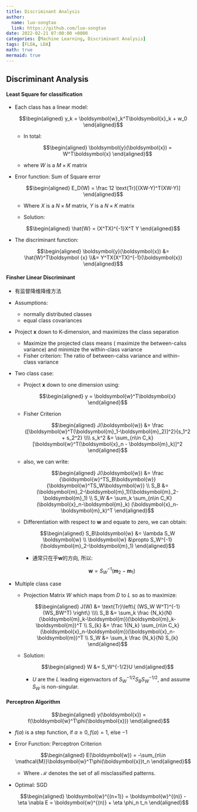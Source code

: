 ```yaml
---
title: Discriminant Analysis
author:
  name: luo-songtao
  link: https://github.com/luo-songtao
date: 2022-02-21 07:00:00 +0800
categories: [Machine Learning, Discriminant Analysis]
tags: [FLDA, LDA]
math: true
mermaid: true
---
```


## Discriminant Analysis

#### Least Square for classification

- Each class has a linear model:

    $$\begin{aligned} y_k = \boldsymbol{w}_k^T\boldsymbol{x}_k + w_0 \end{aligned}$$

    - In total:
    
        $$\begin{aligned} \boldsymbol{y}(\boldsymbol{x}) = W^T\boldsymbol{x} \end{aligned}$$
      
    - where $W$ is a $M\times K$ matrix

- Error function: Sum of Square error

    $$\begin{aligned} E_D(W) = \frac 12 \text{Tr}[(XW-Y)^T(XW-Y)] \end{aligned}$$
    - Where $X$ is a $N\times M$ matrix, $Y$ is a $N\times K$ matrix

    - Solution:
  
    $$\begin{aligned} \hat{W} = (X^TX)^{-1}X^T Y \end{aligned}$$

- The discriminant function:
  
    $$\begin{aligned} \boldsymbol{y}(\boldsymbol{x}) &= \hat{W}^T\boldsymbol {x} \\&= Y^TX(X^TX)^{-1}(\boldsymbol{x})  \end{aligned}$$


#### Finsher Linear Discriminant

- 有监督降维降维方法

- Assumptions: 
  - normally distributed classes
  - equal class covariances

- Project $\boldsymbol{x}$ down to K-dimension, and maximizes the class separation

  - Maximize the projected class means ( maximize the between-calss variance) and minimize the within-class variance
  - Fisher criterion: The ratio of between-calss variance and within-class variance

- Two class case:
  
  - Project $\boldsymbol{x}$ down to one dimension using:
    
    $$\begin{aligned} y = \boldsymbol{w}^T\boldsymbol{x} \end{aligned}$$

  - Fisher Criterion

    $$\begin{aligned} J(\boldsymbol{w}) &= \frac {[\boldsymbol{w}^T(\boldsymbol{m}_1-\boldsymbol{m}_2)]^2}{s_1^2 + s_2^2} \\\\ s_k^2 &= \sum_{n\in C_k} [\boldsymbol{w}^T(\boldsymbol{x}_n - \boldsymbol{m}_k)]^2  \end{aligned}$$

  - also, we can write:
  
    $$\begin{aligned} J(\boldsymbol{w}) &= \frac {\boldsymbol{w}^TS_B\boldsymbol{w}}{\boldsymbol{w}^TS_W\boldsymbol{w}} \\ S_B &= (\boldsymbol{m}_2-\boldsymbol{m}_1)(\boldsymbol{m}_2-\boldsymbol{m}_1) \\ S_W &= \sum_k \sum_{n\in C_K} (\boldsymbol{x}_n-\boldsymbol{m}_k) (\boldsymbol{x}_n-\boldsymbol{m}_k)^T \end{aligned}$$

  - Differentiation with respect to $\boldsymbol{w}$ and equate to zero, we can obtain:
  
    $$\begin{aligned} S_B\boldsymbol{w} &= \lambda S_W \boldsymbol{w} \\ \boldsymbol{w} &\propto S_W^{-1}(\boldsymbol{m}_2-\boldsymbol{m}_1) \end{aligned}$$

    - 通常只在乎$\boldsymbol{w}$的方向, 所以:

        $$\boldsymbol{w} = S_W^{-1}(\boldsymbol{m}_2-\boldsymbol{m}_1)$$

- Multiple class case

    - Projection Matrix $W$ which maps from $D$ to $L$ so as to maximize:
    
        $$\begin{aligned}  J(W) &= \text{Tr}\left\{ (WS_W W^T)^{-1} (WS_BW^T) \right\} \\\\ S_B &= \sum_k \frac {N_k}{N} (\boldsymbol{m}_k-\boldsymbol{m})(\boldsymbol{m}_k-\boldsymbol{m})^T \\ S_{k} &= \frac 1{N_k} \sum_{n\in C_k} (\boldsymbol{x}_n-\boldsymbol{m})(\boldsymbol{x}_n-\boldsymbol{m})^T \\ S_W &= \sum_k \frac {N_k}{N} S_{k}  \end{aligned}$$

    - Solution:

        $$\begin{aligned} W &= S_W^{-1/2}U \end{aligned}$$

        - $U$ are the $L$ leading eigenvactors of $S_W^{-1/2}S_BS_W^{-1/2}$, and assume $S_W$ is non-singular.


#### Perceptron Algorithm

$$\begin{aligned} y(\boldsymbol{x}) = f(\boldsymbol{w}^T\phi(\boldsymbol{x}))  \end{aligned}$$

- $f(a)$ is a step function, if $a\ge 0, f(a) = 1$, else $-1$

- Error Function: Perceptron Criterion
  
    $$\begin{aligned} E(\boldsymbol{w}) = -\sum_{n\in \mathcal{M}}\boldsymbol{w}^T\phi(\boldsymbol{x})t_n  \end{aligned}$$

  - Where $\mathcal{M}$ denotes the set of all misclassified patterns.

- Optimal: SGD

    $$\begin{aligned} \boldsymbol{w}^{(n+1)} = \boldsymbol{w}^{(n)} - \eta \nabla E = \boldsymbol{w}^{(n)} + \eta \phi_n t_n \end{aligned}$$

